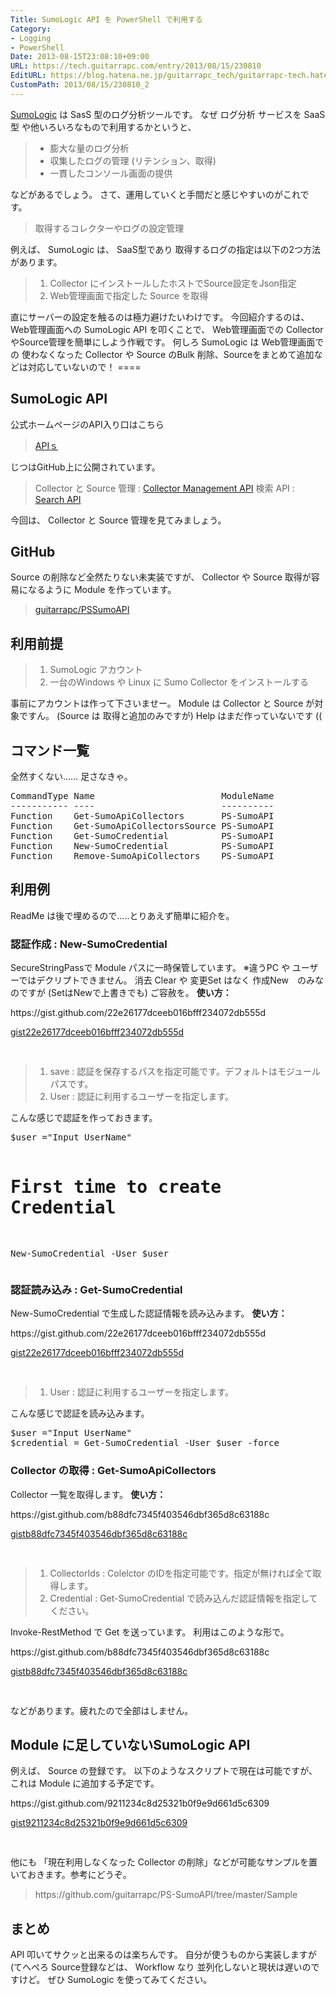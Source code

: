 ```yaml
---
Title: SumoLogic API を PowerShell で利用する
Category:
- Logging
- PowerShell
Date: 2013-08-15T23:08:10+09:00
URL: https://tech.guitarrapc.com/entry/2013/08/15/230810
EditURL: https://blog.hatena.ne.jp/guitarrapc_tech/guitarrapc-tech.hatenablog.com/atom/entry/11696248318757675890
CustomPath: 2013/08/15/230810_2
---
```


<p><a href="http://www.sumologic.com/" target="_blank">SumoLogic</a> は SasS 型のログ分析ツールです。 なぜ ログ分析 サービスを SaaS型 や他いろいろなもので利用するかというと、</p>
<blockquote>
<ul>
<li>膨大な量のログ分析</li>
<li>収集したログの管理 (リテンション、取得)</li>
<li>一貫したコンソール画面の提供</li>
</ul>
</blockquote>
<p>などがあるでしょう。 さて、運用していくと手間だと感じやすいのがこれです。</p>
<blockquote>取得するコレクターやログの設定管理</blockquote>
<p>例えば、 SumoLogic は、 SaaS型であり 取得するログの指定は以下の2つ方法があります。</p>
<blockquote>
<ol>
<li>Collector にインストールしたホストでSource設定をJson指定</li>
<li>Web管理画面で指定した Source を取得</li>
</ol>
</blockquote>
<p>直にサーバーの設定を触るのは極力避けたいわけです。 今回紹介するのは、Web管理画面への SumoLogic API を叩くことで、 Web管理画面での Collector やSource管理を簡単にしよう作戦です。 何しろ SumoLogic は Web管理画面での 使わなくなった Collector や Source のBulk 削除、Sourceをまとめて追加などは対応していないので！ ====</p>
<h2>SumoLogic API</h2>
<p>公式ホームページのAPI入り口はこちら</p>
<blockquote><a href="https://support.sumologic.com/forums/21733043-APIs" target="_blank">APIｓ</a></blockquote>
<p>じつはGitHub上に公開されています。</p>
<blockquote>Collector と Source 管理 : <a href="https://github.com/SumoLogic/sumo-api-doc/wiki/collector-management-api" target="_blank">Collector Management API</a> 検索 API : <a href="https://github.com/SumoLogic/sumo-api-doc/wiki/search-api" target="_blank">Search API</a></blockquote>
<p>今回は、 Collector と Source 管理を見てみましょう。</p>
<h2>GitHub</h2>
<p>Source の削除など全然たりない未実装ですが、 Collector や Source 取得が容易になるように Module を作っています。</p>
<blockquote><a href="https://github.com/guitarrapc/PS-SumoAPI" target="_blank">guitarrapc/PSSumoAPI</a></blockquote>
<h2>利用前提</h2>
<blockquote>
<ol>
<li>SumoLogic アカウント</li>
<li>一台のWindows や Linux に Sumo Collector をインストールする</li>
</ol>
</blockquote>
<p>事前にアカウントは作って下さいませー。 Module は Collector と Source が対象ですん。 (Source は 取得と追加のみですが) Help はまだ作っていないです ((</p>
<h2>コマンド一覧</h2>
<p>全然すくない...... 足さなきゃ。</p>
<pre class="brush: powershell">CommandType Name                        ModuleName
----------- ----                        ----------
Function    Get-SumoApiCollectors       PS-SumoAPI
Function    Get-SumoApiCollectorsSource PS-SumoAPI
Function    Get-SumoCredential          PS-SumoAPI
Function    New-SumoCredential          PS-SumoAPI
Function    Remove-SumoApiCollectors    PS-SumoAPI
</pre>
<h2>利用例</h2>
<p>ReadMe は後で埋めるので.....とりあえず簡単に紹介を。</p>
<h3>認証作成 : New-SumoCredential</h3>
<p>SecureStringPassで Module パスに一時保管しています。 ※違うPC や ユーザーではデクリプトできません。 消去 Clear や 変更Set はなく 作成New　のみなのですが (SetはNewで上書きでも) ご容赦を。 <strong>使い方：</strong></p>
<p>https://gist.github.com/22e26177dceeb016bfff234072db555d
<p><a href="https://gist.github.com/22e26177dceeb016bfff234072db555d">gist22e26177dceeb016bfff234072db555d</a></p>
<pre class="brush: powershell"> </pre>
<blockquote>
<ol>
<li>save : 認証を保存するパスを指定可能です。デフォルトはモジュールパスです。</li>
<li>User : 認証に利用するユーザーを指定します。</li>
</ol>
</blockquote>
<p>こんな感じで認証を作っておきます。</p>
<pre class="brush: powershell">$user ="Input UserName"

# First time to create Credential
New-SumoCredential -User $user
</pre>
<h3>認証読み込み : Get-SumoCredential</h3>
<p>New-SumoCredential で生成した認証情報を読み込みます。 <strong>使い方：</strong></p>
<p>https://gist.github.com/22e26177dceeb016bfff234072db555d
<p><a href="https://gist.github.com/22e26177dceeb016bfff234072db555d">gist22e26177dceeb016bfff234072db555d</a></p>
<pre class="brush: powershell"> </pre>
<blockquote>
<ol>
<li>User : 認証に利用するユーザーを指定します。</li>
</ol>
</blockquote>
<p>こんな感じで認証を読み込みます。</p>
<pre class="brush: powershell">$user ="Input UserName"
$credential = Get-SumoCredential -User $user -force
</pre>
<h3>Collector の取得 : Get-SumoApiCollectors</h3>
<p>Collector 一覧を取得します。 <strong>使い方：</strong></p>
<p>https://gist.github.com/b88dfc7345f403546dbf365d8c63188c
<p><a href="https://gist.github.com/b88dfc7345f403546dbf365d8c63188c">gistb88dfc7345f403546dbf365d8c63188c</a></p>
<pre class="brush: powershell"> </pre>
<blockquote>
<ol>
<li>CollectorIds : Colelctor のIDを指定可能です。指定が無ければ全て取得します。</li>
<li>Credential : Get-SumoCredential で読み込んだ認証情報を指定してください。</li>
</ol>
</blockquote>
<p>Invoke-RestMethod で Get を送っています。 利用はこのような形で。</p>
<p>https://gist.github.com/b88dfc7345f403546dbf365d8c63188c
<p><a href="https://gist.github.com/b88dfc7345f403546dbf365d8c63188c">gistb88dfc7345f403546dbf365d8c63188c</a></p>
<pre class="brush: powershell"> </pre>
<p>などがあります。疲れたので全部はしません。</p>
<h2>Module に足していないSumoLogic API</h2>
<p>例えば、 Source の登録です。 以下のようなスクリプトで現在は可能ですが、これは Module に追加する予定です。</p>
<p>https://gist.github.com/9211234c8d25321b0f9e9d661d5c6309
<p><a href="https://gist.github.com/9211234c8d25321b0f9e9d661d5c6309">gist9211234c8d25321b0f9e9d661d5c6309</a></p>
<pre class="brush: powershell"> </pre>
<p>他にも 「現在利用しなくなった Collector の削除」などが可能なサンプルを置いておきます。参考にどうぞ。</p>
<blockquote>https://github.com/guitarrapc/PS-SumoAPI/tree/master/Sample</blockquote>
<h2>まとめ</h2>
<p>API 叩いてサクッと出来るのは楽ちんです。 自分が使うものから実装しますが (てへぺろ Source登録などは、 Workflow なり 並列化しないと現状は遅いのですけど。 ぜひ SumoLogic を使ってみてください。</p>
